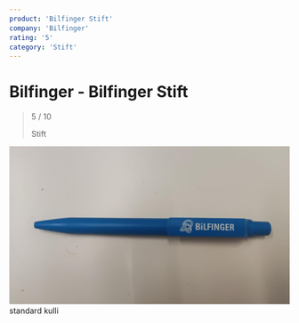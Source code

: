 ```yaml
---
product: 'Bilfinger Stift'
company: 'Bilfinger'
rating: '5'
category: 'Stift'
---
```


# Bilfinger - Bilfinger Stift
>
> 5 / 10
>
> Stift

![Bilfinger Stift](./assets/bilfinger-bilfinger-stift-a75eb833-5680-496f-b33a-25612d6bdd83.jpg)
standard kulli
